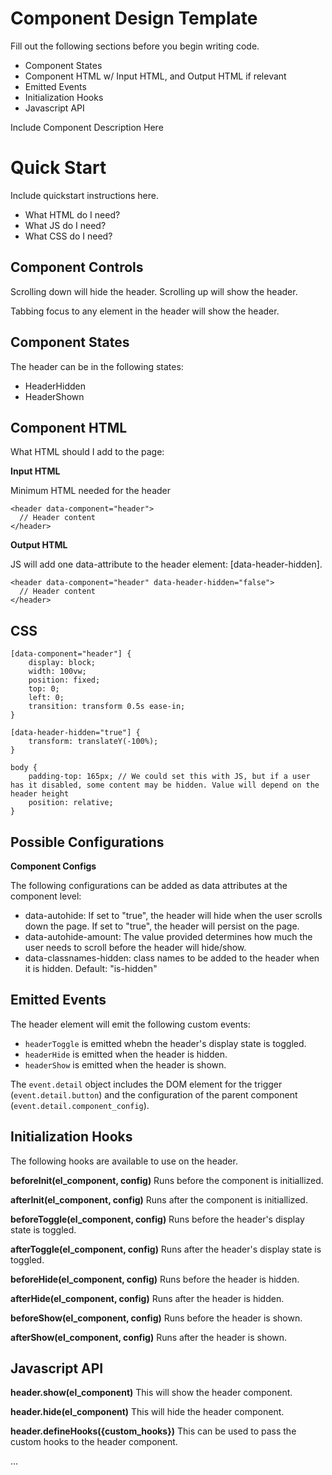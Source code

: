 # Component Design Template
Fill out the following sections before you begin writing code.
- Component States
- Component HTML w/ Input HTML, and Output HTML if relevant
- Emitted Events
- Initialization Hooks
- Javascript API

Include Component Description Here

# Quick Start
Include quickstart instructions here.
- What HTML do I need?
- What JS do I need?
- What CSS do I need?


## Component Controls
Scrolling down will hide the header.
Scrolling up will show the header.

Tabbing focus to any element in the header will show the header.


## Component States
The header can be in the following states:

- HeaderHidden 
- HeaderShown 

## Component HTML

What HTML should I add to the page:


**Input HTML**

Minimum HTML needed for the header

```
<header data-component="header">
  // Header content
</header>
```

**Output HTML**

JS will add one data-attribute to the header element: [data-header-hidden].

```
<header data-component="header" data-header-hidden="false">
  // Header content
</header>
```

## CSS

```
[data-component="header"] {
    display: block;
    width: 100vw;
    position: fixed;
    top: 0;
    left: 0;
    transition: transform 0.5s ease-in;
}

[data-header-hidden="true"] {
    transform: translateY(-100%);
}

body {
    padding-top: 165px; // We could set this with JS, but if a user has it disabled, some content may be hidden. Value will depend on the header height
    position: relative;
}
```

## Possible Configurations

**Component Configs** 

The following configurations can be added as data attributes at the component level:
- data-autohide: If set to "true", the header will hide when the user scrolls down the page. If set to "true", the header will persist on the page. 
- data-autohide-amount: The value provided determines how much the user needs to scroll before the header will hide/show.
- data-classnames-hidden: class names to be added to the header when it is hidden. Default: "is-hidden"


## Emitted Events

The header element will emit the following custom events:

  - `headerToggle` is emitted whebn the header's display state is toggled.
  - `headerHide` is emitted when the header is hidden.
  - `headerShow` is emitted when the header is shown.

The `event.detail` object includes the DOM element for the trigger (`event.detail.button`) and the configuration of the parent component (`event.detail.component_config`).


## Initialization Hooks

The following hooks are available to use on the header. 

**beforeInit(el_component, config)**
Runs before the component is initiallized.

**afterInit(el_component, config)**
Runs after the component is initiallized.

**beforeToggle(el_component, config)**
Runs before the header's display state is toggled.

**afterToggle(el_component, config)**
Runs after the header's display state is toggled.

**beforeHide(el_component, config)**
Runs before the header is hidden.

**afterHide(el_component, config)**
Runs after the header is hidden.

**beforeShow(el_component, config)**
Runs before the header is shown.

**afterShow(el_component, config)**
Runs after the header is shown.


## Javascript API

**header.show(el_component)**
This will show the header component.

**header.hide(el_component)**
This will hide the header component.

**header.defineHooks({custom_hooks})**
This can be used to pass the custom hooks to the header component.



...